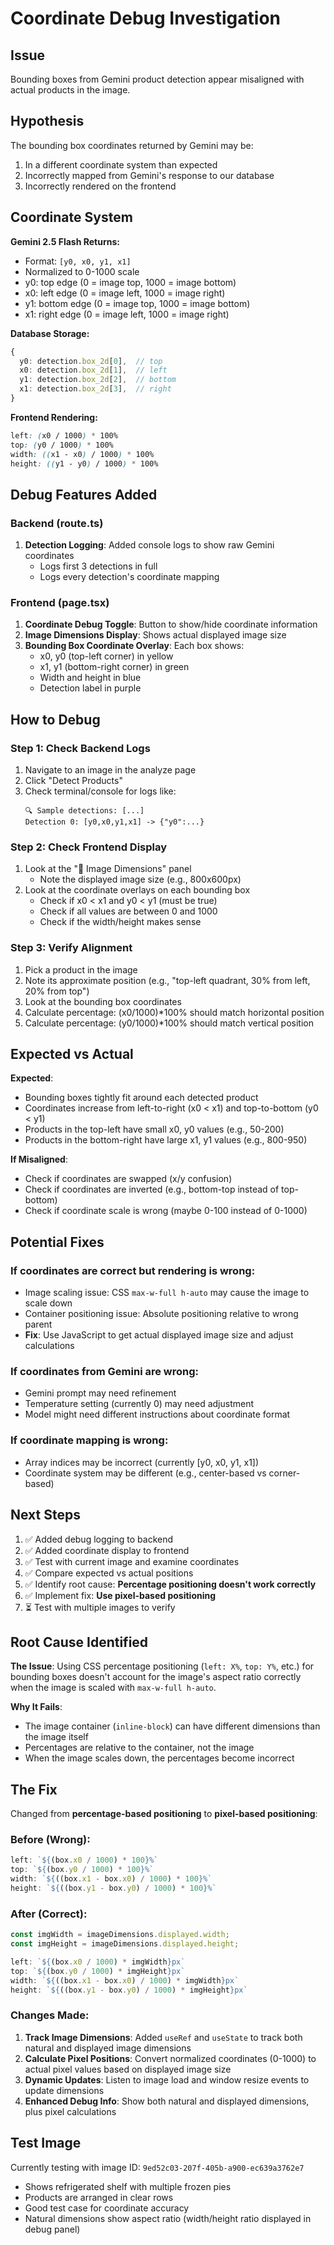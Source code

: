 # Coordinate Debug Investigation

## Issue
Bounding boxes from Gemini product detection appear misaligned with actual products in the image.

## Hypothesis
The bounding box coordinates returned by Gemini may be:
1. In a different coordinate system than expected
2. Incorrectly mapped from Gemini's response to our database
3. Incorrectly rendered on the frontend

## Coordinate System
**Gemini 2.5 Flash Returns:**
- Format: `[y0, x0, y1, x1]`
- Normalized to 0-1000 scale
- y0: top edge (0 = image top, 1000 = image bottom)
- x0: left edge (0 = image left, 1000 = image right)
- y1: bottom edge (0 = image top, 1000 = image bottom)
- x1: right edge (0 = image left, 1000 = image right)

**Database Storage:**
```typescript
{
  y0: detection.box_2d[0],  // top
  x0: detection.box_2d[1],  // left
  y1: detection.box_2d[2],  // bottom
  x1: detection.box_2d[3],  // right
}
```

**Frontend Rendering:**
```css
left: (x0 / 1000) * 100%
top: (y0 / 1000) * 100%
width: ((x1 - x0) / 1000) * 100%
height: ((y1 - y0) / 1000) * 100%
```

## Debug Features Added

### Backend (route.ts)
1. **Detection Logging**: Added console logs to show raw Gemini coordinates
   - Logs first 3 detections in full
   - Logs every detection's coordinate mapping

### Frontend (page.tsx)
1. **Coordinate Debug Toggle**: Button to show/hide coordinate information
2. **Image Dimensions Display**: Shows actual displayed image size
3. **Bounding Box Coordinate Overlay**: Each box shows:
   - x0, y0 (top-left corner) in yellow
   - x1, y1 (bottom-right corner) in green
   - Width and height in blue
   - Detection label in purple

## How to Debug

### Step 1: Check Backend Logs
1. Navigate to an image in the analyze page
2. Click "Detect Products"
3. Check terminal/console for logs like:
   ```
   🔍 Sample detections: [...]
   Detection 0: [y0,x0,y1,x1] -> {"y0":...}
   ```

### Step 2: Check Frontend Display
1. Look at the "📐 Image Dimensions" panel
   - Note the displayed image size (e.g., 800x600px)
2. Look at the coordinate overlays on each bounding box
   - Check if x0 < x1 and y0 < y1 (must be true)
   - Check if all values are between 0 and 1000
   - Check if the width/height makes sense

### Step 3: Verify Alignment
1. Pick a product in the image
2. Note its approximate position (e.g., "top-left quadrant, 30% from left, 20% from top")
3. Look at the bounding box coordinates
4. Calculate percentage: (x0/1000)*100% should match horizontal position
5. Calculate percentage: (y0/1000)*100% should match vertical position

## Expected vs Actual

**Expected**: 
- Bounding boxes tightly fit around each detected product
- Coordinates increase from left-to-right (x0 < x1) and top-to-bottom (y0 < y1)
- Products in the top-left have small x0, y0 values (e.g., 50-200)
- Products in the bottom-right have large x1, y1 values (e.g., 800-950)

**If Misaligned**:
- Check if coordinates are swapped (x/y confusion)
- Check if coordinates are inverted (e.g., bottom-top instead of top-bottom)
- Check if coordinate scale is wrong (maybe 0-100 instead of 0-1000)

## Potential Fixes

### If coordinates are correct but rendering is wrong:
- Image scaling issue: CSS `max-w-full h-auto` may cause the image to scale down
- Container positioning issue: Absolute positioning relative to wrong parent
- **Fix**: Use JavaScript to get actual displayed image size and adjust calculations

### If coordinates from Gemini are wrong:
- Gemini prompt may need refinement
- Temperature setting (currently 0) may need adjustment
- Model might need different instructions about coordinate format

### If coordinate mapping is wrong:
- Array indices may be incorrect (currently [y0, x0, y1, x1])
- Coordinate system may be different (e.g., center-based vs corner-based)

## Next Steps
1. ✅ Added debug logging to backend
2. ✅ Added coordinate display to frontend
3. ✅ Test with current image and examine coordinates
4. ✅ Compare expected vs actual positions
5. ✅ Identify root cause: **Percentage positioning doesn't work correctly**
6. ✅ Implement fix: **Use pixel-based positioning**
7. ⏳ Test with multiple images to verify

## Root Cause Identified

**The Issue**: Using CSS percentage positioning (`left: X%`, `top: Y%`, etc.) for bounding boxes doesn't account for the image's aspect ratio correctly when the image is scaled with `max-w-full h-auto`.

**Why It Fails**:
- The image container (`inline-block`) can have different dimensions than the image itself
- Percentages are relative to the container, not the image
- When the image scales down, the percentages become incorrect

## The Fix

Changed from **percentage-based positioning** to **pixel-based positioning**:

### Before (Wrong):
```javascript
left: `${(box.x0 / 1000) * 100}%`
top: `${(box.y0 / 1000) * 100}%`
width: `${((box.x1 - box.x0) / 1000) * 100}%`
height: `${((box.y1 - box.y0) / 1000) * 100}%`
```

### After (Correct):
```javascript
const imgWidth = imageDimensions.displayed.width;
const imgHeight = imageDimensions.displayed.height;

left: `${(box.x0 / 1000) * imgWidth}px`
top: `${(box.y0 / 1000) * imgHeight}px`
width: `${((box.x1 - box.x0) / 1000) * imgWidth}px`
height: `${((box.y1 - box.y0) / 1000) * imgHeight}px`
```

### Changes Made:
1. **Track Image Dimensions**: Added `useRef` and `useState` to track both natural and displayed image dimensions
2. **Calculate Pixel Positions**: Convert normalized coordinates (0-1000) to actual pixel values based on displayed image size
3. **Dynamic Updates**: Listen to image load and window resize events to update dimensions
4. **Enhanced Debug Info**: Show both natural and displayed dimensions, plus pixel calculations

## Test Image
Currently testing with image ID: `9ed52c03-207f-405b-a900-ec639a3762e7`
- Shows refrigerated shelf with multiple frozen pies
- Products are arranged in clear rows
- Good test case for coordinate accuracy
- Natural dimensions show aspect ratio (width/height ratio displayed in debug panel)

